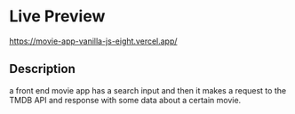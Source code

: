 # Live Preview
https://movie-app-vanilla-js-eight.vercel.app/
## Description
a front end movie app has a search input and then it makes a request to the TMDB API and response with some data about a certain movie.
